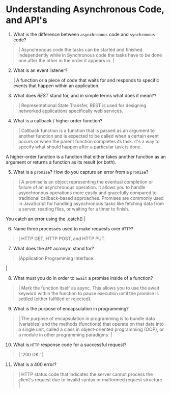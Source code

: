 # Understanding Asynchronous Code, and API's
01. What is the difference between `asynchronous` code and `synchronous` code?

  > | Asynchronous code the tasks can be started and finished independently while in Synchronous code the tasks have to be done one after the other in the order it appears in. |

02. What is an event listener?

    | A function or a piece of code that waits for and responds to specific events that happen within an application. 
  <!-- JavaScript can be used to register event listeners to respond to user actions like mouse clicks, keyboard presses, or changes in the state of the webpage.| -->

03. What does *REST* stand for, and in simple terms what does it mean??

  > |  Representational State Transfer, REST is used for designing networked applications specifically web services. 
<!-- REST is like ordering food in a restaurant: you tell the server what you want, they take your request, and the kitchen prepares your food accordingly. Each order is independent, and the restaurant doesn't keep track of your past orders. This simplicity and standard way of ordering make it easy for both you (the client) and the restaurant (the server) to interact smoothly.  | -->

04. What is a callback / higher order function?

  > | Callback function is a function that is passed as an argument to another function and is expected to be called when a certain event occurs or when the parent function completes its task. it's a way to specify what should happen after a particular task is done.
  <!-- commonly used in asynchronous programming, event handling -->
   A higher-order function is a function that either takes another function as an argument or returns a function as its result (or both).
   <!-- For example, in JavaScript, map(), filter(), and reduce() are higher-order functions that take another function (callback) as an argument and apply it to each element of an array.| -->

05. What is a `promise`? How do you capture an error from a `promise`?

  > | A promise is an object representing the eventual completion or failure of an asynchronous operation. It allows you to handle asynchronous operations more easily and gracefully compared to traditional callback-based approaches. Promises are commonly used in JavaScript for handling asynchronous tasks like fetching data from a server, reading files, or waiting for a timer to finish. 
  <!-- 3 states: Pending: Initial state, neither fulfilled nor rejected. -->
<!--   Fulfilled: The operation completed successfully. -->
<!--   Rejected: The operation failed.  -->
   You catch an error using the .catch() |

06. Name three processes used to make requests over `HTTP`?

  > | HTTP GET, HTTP POST, and HTTP PUT.
  <!-- Other common HTTP methods include DELETE, PATCH, HEAD, OPTIONS  | -->

07. What does the `API` acronym stand for?

  > |Application Programming Interface.
   <!-- API is basically like the buttons and displays on a vending machine that let you interact with it, but in the context of software, it's a set of rules and tools that let one program use the functions and data of another program.  -->
  |

08. What must you do in order to `await` a promise inside of a function?

  > | Mark the function itself as async. This allows you to use the await keyword within the function to pause execution until the promise is settled (either fulfilled or rejected). 
  <!-- This tells JavaScript that the function contains asynchronous code and may use the await keyword to pause execution until promises are settled.| -->

09. What is the purpose of encapsulation in programming?

  > | The purpose of encapsulation in programming is to bundle data (variables) and the methods (functions) that operate on that data into a single unit, called a class in object-oriented programming (OOP), or a module in other programming paradigms. |
  <!-- Encapsulation is like putting your data in a treasure chest, locking it up, and only giving the key to trusted methods/functions. This keeps your data safe, organized, and secure, making your code easier to manage and less prone to problems. -->

10. What is `HTTP` response code for a successful request?

  > | '200 OK.' |

11. What is a 400 error?

  > | HTTP status code that indicates the server cannot process the client's request due to invalid syntax or malformed request structure. |
  <!-- In simpler terms, a 400 Bad Request error occurs when the server cannot understand the request sent by the client because the request is incorrect or improperly formatted.  -->
